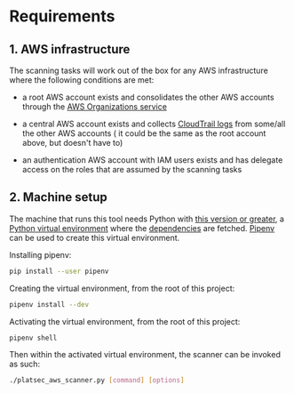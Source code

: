 # Requirements

## 1. AWS infrastructure

The scanning tasks will work out of the box for any AWS infrastructure where the following conditions are  met:

-   a root AWS account exists and consolidates the other AWS accounts through the
    [AWS Organizations service][aws-organizations]

-   a central AWS account exists and collects [CloudTrail logs][aws-cloudtrail] from some/all the other AWS accounts (
    it could be the same as the root account above, but doesn't have to)

-   an authentication AWS account with IAM users exists and has delegate access on the roles that are assumed by the
    scanning tasks

## 2. Machine setup

The machine that runs this tool needs Python with [this version or greater](../.python-version), a
[Python virtual environment][python-venv] where the [dependencies](../Pipfile) are fetched. [Pipenv][python-pipenv] can
be used to create this virtual environment.

Installing pipenv:

```sh
pip install --user pipenv
```

Creating the virtual environment, from the root of this project:

```sh
pipenv install --dev
```

Activating the virtual environment, from the root of this project:

```sh
pipenv shell
```

Then within the activated virtual environment, the scanner can be invoked as such:

```sh
./platsec_aws_scanner.py [command] [options]
```

[aws-cloudtrail]: https://docs.aws.amazon.com/awscloudtrail/latest/userguide/cloudtrail-user-guide.html
[aws-organizations]: https://docs.aws.amazon.com/organizations/latest/userguide/orgs_introduction.html
[python-venv]: https://docs.python.org/3/library/venv.html
[python-pipenv]: https://pipenv.pypa.io/en/latest/

